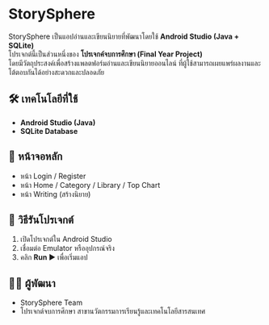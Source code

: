 # StorySphere

StorySphere เป็นแอปอ่านและเขียนนิยายที่พัฒนาโดยใช้ **Android Studio (Java + SQLite)**  
โปรเจกต์นี้เป็นส่วนหนึ่งของ **โปรเจกค์จบการศึกษา (Final Year Project)**  
โดยมีวัตถุประสงค์เพื่อสร้างแพลตฟอร์มอ่านและเขียนนิยายออนไลน์ ที่ผู้ใช้สามารถเผยแพร่ผลงานและโต้ตอบกันได้อย่างสะดวกและปลอดภัย

## 🛠️ เทคโนโลยีที่ใช้
- **Android Studio (Java)**
- **SQLite Database**

## 📱 หน้าจอหลัก
- หน้า Login / Register  
- หน้า Home / Category / Library / Top Chart
- หน้า Writing (สร้างนิยาย)

## 🚀 วิธีรันโปรเจกต์
1. เปิดโปรเจกต์ใน Android Studio  
2. เชื่อมต่อ Emulator หรืออุปกรณ์จริง  
3. คลิก **Run ▶️** เพื่อเริ่มแอป  

## 👩‍💻 ผู้พัฒนา
- StorySphere Team  
- โปรเจกต์จบการศึกษา สาขานวัตกรรมการเรียนรู้และเทคโนโลยีสารสนเทศ
